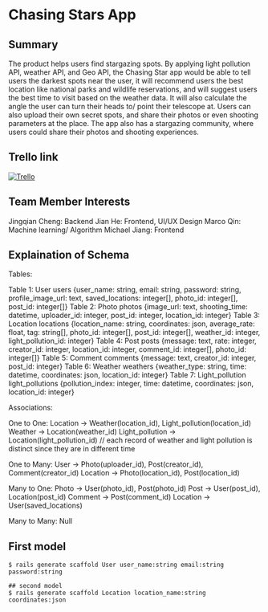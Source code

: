 # Chasing Stars App

## Summary

The product helps users find stargazing spots. By applying light pollution API, weather API, and Geo API, the Chasing Star app would be able to tell users the darkest spots near the user, it will recommend users the best location like national parks and wildlife reservations, and will suggest users the best time to visit based on the weather data. It will also calculate the angle the user can turn their heads to/ point their telescope at. Users can also upload their own secret spots, and share their photos or even shooting parameters at the place. The app also has a stargazing community, where users could share their photos and shooting experiences.

## Trello link

[![Trello](https://img.shields.io/badge/Trello-%23026AA7.svg?style=for-the-badge&logo=Trello&logoColor=white)][1]

## Team Member Interests

Jingqian Cheng: Backend
Jian He: Frontend, UI/UX Design
Marco Qin: Machine learning/ Algorithm
Michael Jiang: Frontend

## Explaination of Schema


Tables:

Table 1: User users {user_name: string, email: string, password: string, profile_image_url: text, saved_locations: integer[], photo_id: integer[], post_id: integer[]}
Table 2: Photo photos {image_url: text, shooting_time: datetime, uploader_id: integer, post_id: integer, location_id: integer}
Table 3: Location locations {location_name: string, coordinates: json, average_rate: float, tag: string[], photo_id: integer[], post_id: integer[], weather_id: integer, light_pollution_id: integer}
Table 4: Post posts {message: text, rate: integer, creator_id: integer, location_id: integer, comment_id: integer[], photo_id: integer[]}
Table 5: Comment comments {message: text, creator_id: integer, post_id: integer}
Table 6: Weather weathers {weather_type: string, time: datetime, coordinates: json, location_id: integer}
Table 7: Light_pollution light_pollutions {pollution_index: integer, time: datetime, coordinates: json, location_id: integer}


Associations:

One to One:
Location -> Weather(location_id), Light_pollution(location_id)
Weather -> Location(weather_id)
Light_pollution -> Location(light_pollution_id) // each record of weather and light pollution is distinct since they are in different time

One to Many: 
User -> Photo(uploader_id), Post(creator_id), Comment(creator_id)
Location -> Photo(location_id), Post(location_id)

Many to One:
Photo -> User(photo_id), Post(photo_id)
Post -> User(post_id), Location(post_id)
Comment -> Post(comment_id)
Location -> User(saved_locations)

Many to Many:
Null



## First model

```
$ rails generate scaffold User user_name:string email:string password:string

## second model
$ rails generate scaffold Location location_name:string coordinates:json
```

[1]: https://trello.com/invite/b/LLSmtsFl/ed133625c73fabd43e51ee04609c263f/app-development
